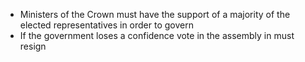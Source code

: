 - Ministers of the Crown must have the support of a majority of the elected representatives in order to govern
- If the government loses a confidence vote in the assembly in must resign
